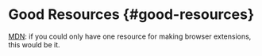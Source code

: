 # Good Resources {#good-resources}

[MDN](https://developer.mozilla.org/en-US/Add-ons/WebExtensions): if you could only have one resource for making browser extensions, this would be it.